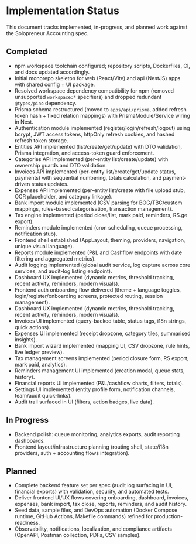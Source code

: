 # Implementation Status

This document tracks implemented, in-progress, and planned work against the Solopreneur Accounting spec.

## Completed
- npm workspace toolchain configured; repository scripts, Dockerfiles, CI, and docs updated accordingly.
- Initial monorepo skeleton for web (React/Vite) and api (NestJS) apps with shared config + UI package.
- Resolved workspace dependency compatibility for npm (removed unsupported `workspace:*` specifiers) and dropped redundant `@types/pino` dependency.
- Prisma schema restructured (moved to `apps/api/prisma`, added refresh token hash + fixed relation mappings) with PrismaModule/Service wiring in Nest.
- Authentication module implemented (register/login/refresh/logout) using bcrypt, JWT access tokens, httpOnly refresh cookies, and hashed refresh token storage.
- Entities API implemented (list/create/get/update) with DTO validation, Prisma integration, and access-token guard enforcement.
- Categories API implemented (per-entity list/create/update) with ownership guards and DTO validation.
- Invoices API implemented (per-entity list/create/get/update status, payments) with sequential numbering, totals calculation, and payment-driven status updates.
- Expenses API implemented (per-entity list/create with file upload stub, OCR placeholder, and category linkage).
- Bank import module implemented (CSV parsing for BOG/TBC/custom mappings, rules-based categorisation, transaction management).
- Tax engine implemented (period close/list, mark paid, reminders, RS.ge export).
- Reminders module implemented (cron scheduling, queue processing, notification stub).
- Frontend shell established (AppLayout, theming, providers, navigation, unique visual language).
- Reports module implemented (P&L and Cashflow endpoints with date filtering and aggregated metrics).
- Audit logging implemented (global audit service, log capture across core services, and audit-log listing endpoint).
- Dashboard UX implemented (dynamic metrics, threshold tracking, recent activity, reminders, modern visuals).
- Frontend auth onboarding flow delivered (theme + language toggles, login/register/onboarding screens, protected routing, session management).
- Dashboard UX implemented (dynamic metrics, threshold tracking, recent activity, reminders, modern visuals).
- Invoices UI implemented (query-backed table, status tags, i18n strings, quick actions).
- Expenses UI implemented (receipt dropzone, category tiles, summarised insights).
- Bank import wizard implemented (mapping UI, CSV dropzone, rule hints, live ledger preview).
- Tax management screens implemented (period closure form, RS export, mark paid, analytics).
- Reminders management UI implemented (creation modal, queue stats, history).
- Financial reports UI implemented (P&L/cashflow charts, filters, totals).
- Settings UI implemented (entity profile form, notification channels, team/audit quick-links).
- Audit trail surfaced in UI (filters, action badges, live data).


## In Progress
- Backend polish: queue monitoring, analytics exports, audit reporting dashboards.
- Frontend layout/infrastructure planning (routing shell, state/i18n providers, auth + accounting flows integration).

## Planned
- Complete backend feature set per spec (audit log surfacing in UI, financial exports) with validation, security, and automated tests.
- Deliver frontend UI/UX flows covering onboarding, dashboard, invoices, expenses, bank import, tax close, reports, reminders, and audit history.
- Seed data, sample files, and DevOps automation (Docker Compose runtime, GitHub Actions, Makefile commands) refined for production-readiness.
- Observability, notifications, localization, and compliance artifacts (OpenAPI, Postman collection, PDFs, CSV samples).

